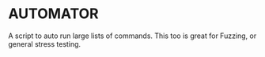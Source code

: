 # AUTOMATOR

A script to auto run large lists of commands.
This too is great for Fuzzing, or general stress testing.
